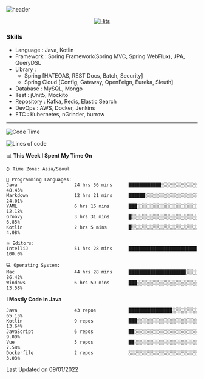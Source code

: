 <!-- Github Profile Readme로 프로필 꾸미기 : https://zzsza.github.io/development/2020/07/10/make-github-profile-readme/ -->

<!-- github theme -->
  <!-- 
    ![header](https://capsule-render.vercel.app/api?type=slice&color=e0f0e3&height=150&section=header&text=beasy&fontSize=45)
  -->
  ![header](https://capsule-render.vercel.app/api?type=soft&color=e0f0e3&height=150&section=header&text=Choi-YongSeok&fontSize=55&animation=twinkling)


<!-- hits count : https://hits.seeyoufarm.com/ -->
<div align=center>
    
  [![Hits](https://hits.seeyoufarm.com/api/count/incr/badge.svg?url=https%3A%2F%2Fgithub.com%2Fchoi-ys&count_bg=%2379C83D&title_bg=%23555555&icon=&icon_color=%23E7E7E7&title=hits&edge_flat=false)](https://hits.seeyoufarm.com)

</div>


<!-- Committed Top Lang -->
<div align=center>
</div>


### Skills
 - Language : Java, Kotlin
 - Framework : Spring Framework(Spring MVC, Spring WebFlux), JPA, QueryDSL
 - Library : 
   - Spring [HATEOAS, REST Docs, Batch, Security]
   - Spring Cloud [Config, Gateway, OpenFeign, Eureka, Sleuth]
 - Database : MySQL, Mongo
 - Test : jUnit5, Mockito
 - Repository : Kafka, Redis, Elastic Search
 - DevOps : AWS, Docker, Jenkins
 - ETC : Kubernetes, nGrinder, burrow

---

<!--START_SECTION:waka-->
![Code Time](http://img.shields.io/badge/Code%20Time-1%2C893%20hrs%2021%20mins-blue)

![Lines of code](https://img.shields.io/badge/From%20Hello%20World%20I%27ve%20Written-211%20Thousand%20lines%20of%20code-blue)

📊 **This Week I Spent My Time On** 

```text
⌚︎ Time Zone: Asia/Seoul

💬 Programming Languages: 
Java                     24 hrs 56 mins      ████████████░░░░░░░░░░░░░   48.45% 
Markdown                 12 hrs 21 mins      ██████░░░░░░░░░░░░░░░░░░░   24.01% 
YAML                     6 hrs 16 mins       ███░░░░░░░░░░░░░░░░░░░░░░   12.18% 
Groovy                   3 hrs 31 mins       █░░░░░░░░░░░░░░░░░░░░░░░░   6.85% 
Kotlin                   2 hrs 5 mins        █░░░░░░░░░░░░░░░░░░░░░░░░   4.08%

🔥 Editors: 
IntelliJ                 51 hrs 28 mins      █████████████████████████   100.0%

💻 Operating System: 
Mac                      44 hrs 28 mins      █████████████████████░░░░   86.42% 
Windows                  6 hrs 59 mins       ███░░░░░░░░░░░░░░░░░░░░░░   13.58%

```

**I Mostly Code in Java** 

```text
Java                     43 repos            ████████████████░░░░░░░░░   65.15% 
Kotlin                   9 repos             ███░░░░░░░░░░░░░░░░░░░░░░   13.64% 
JavaScript               6 repos             ██░░░░░░░░░░░░░░░░░░░░░░░   9.09% 
Vue                      5 repos             ██░░░░░░░░░░░░░░░░░░░░░░░   7.58% 
Dockerfile               2 repos             ░░░░░░░░░░░░░░░░░░░░░░░░░   3.03%

```



 Last Updated on 09/01/2022
<!--END_SECTION:waka-->

<!-- 
![footer](https://capsule-render.vercel.app/api?section=footer&type=slice&color=e0f0e3)
-->

